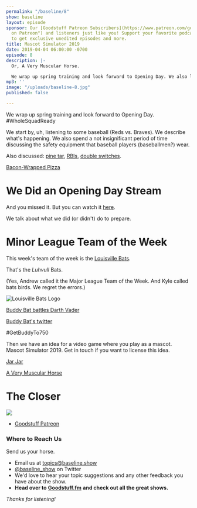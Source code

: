 ```yaml
---
permalink: "/baseline/8"
show: baseline
layout: episode
sponsor: Our [Goodstuff Patreon Subscribers](https://www.patreon.com/goodstuff "Goodstuff
  on Patreon") and listeners just like you! Support your favorite podcasts directly
  to get exclusive unedited episodes and more.
title: Mascot Simulator 2019
date: 2019-04-04 06:00:00 -0700
episode: 8
description: |-
  Or, A Very Muscular Horse.

  We wrap up spring training and look forward to Opening Day. We also listen to a game and talk through it. #WholeSquadReady
mp3: ''
image: "/uploads/baseline-8.jpg"
published: false

---
```

We wrap up spring training and look forward to Opening Day. #WholeSquadReady

We start by, uh, listening to some baseball (Reds vs. Braves). We describe what's happening. We also spend a not insignificant period of time discussing the safety equipment that baseball players (baseballmen?) wear.

Also discussed: [pine tar](https://en.wikipedia.org/wiki/Pine_tar), [RBIs](https://en.wikipedia.org/wiki/Run_batted_in), [double switches](https://en.wikipedia.org/wiki/Double_switch_(baseball)).

[Bacon-Wrapped Pizza](https://www.delish.com/food-news/a26869001/little-caesars-bacon-wrapped-pizza/)

# We Did an Opening Day Stream

And you missed it. But you can watch it [here](https://www.twitch.tv/videos/402703838).

We talk about what we did (or didn't) do to prepare.

# Minor League Team of the Week

This week's team of the week is the [Louisville Bats](https://en.wikipedia.org/wiki/Louisville_Bats).

That's the *Luhvull* Bats.

(Yes, Andrew called it the Major League Team of the Week. And Kyle called bats birds. We regret the errors.)

![Louisville Bats Logo](https://upload.wikimedia.org/wikipedia/en/3/3b/LouisvilleBats16.png)

[Buddy Bat battles Darth Vader](https://www.youtube.com/watch?v=GdXEdVuMR7M)

[Buddy Bat's twitter](https://twitter.com/buddybat)

\#GetBuddyTo750

Then we have an idea for a video game where you play as a mascot. Mascot Simulator 2019. Get in touch if you want to license this idea.

[Jar Jar](http://www.jimwestphoto.com/gallery/albums/uploaded%208-25-11/ut-0102-d.jpg)

[A Very Muscular Horse](https://mlblogsbensbiz.files.wordpress.com/2014/04/ace.jpg?w=395&h=830)

# The Closer
![](/uploads/baseline-8.jpg)
* [Goodstuff Patreon](https://patreon.com/goodstuff)

### **Where to Reach Us**

Send us your horse.

* Email us at [topics@baseline.show](mailto:topics@baseline.show)
* [@baseline_show](https://twitter.com/baseline_show) on Twitter
* We'd love to hear your topic suggestions and any other feedback you have about the show.
* **Head over to** [**Goodstuff.fm**](http://goodstuff.fm/) **and check out all the great shows.**

_Thanks for listening!_